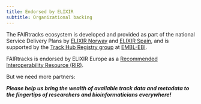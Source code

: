 ```yaml
---
title: Endorsed by ELIXIR
subtitle: Organizational backing
---
```


The FAIRtracks ecosystem is developed and provided as part of the national Service Delivery Plans by
[ELIXIR Norway](https://elixir.no/) and
[ELIXIR Spain](https://elixir-europe.org/about-us/who-we-are/nodes/spain), and is supported by the
[Track Hub Registry group](https://trackhubregistry.org/) at [EMBL-EBI](https://www.ebi.ac.uk/).

FAIRtracks is endorsed by ELIXIR Europe as a
[Recommended Interoperability Resource (RIR)](https://elixir-europe.org/news/four-new-elixir-recommended-interoperability-resources).

But we need more partners:

**_Please help us bring the wealth of available track data and metadata to the fingertips of researchers and bioinformaticians everywhere!_**